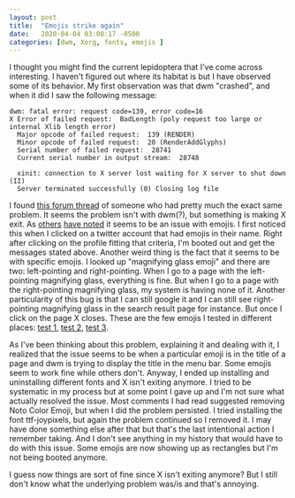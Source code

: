 ```yaml
---
layout: post
title:  "Emojis strike again"
date:   2020-04-04 03:08:17 -0500
categories: [dwm, Xorg, fonts, emojis ]
---
```


I thought you might find the current lepidoptera that I've come across
interesting. I haven't figured out where its habitat is but I have observed some
of its behavior. My first observation was that dwm "crashed", and when it did I
saw the following message: 

```
dwm: fatal error: request code=139, error code=16
X Error of failed request:  BadLength (poly request too large or internal Xlib length error)
  Major opcode of failed request:  139 (RENDER)
  Minor opcode of failed request:  20 (RenderAddGlyphs)
  Serial number of failed request:  28741
  Current serial number in output stream:  28748

  xinit: connection to X server lost waiting for X server to shut down (II)
  Server terminated successfully (0) Closing log file
```

I found [this forum thread][forum-thread-1] of someone who had pretty much the
exact same problem. It seems the problem isn't with dwm(?), but something is
making X exit. As [others][issue-dwm] [have noted][forum-thread-2] it seems to
be an issue with emojis. I first noticed this when I clicked on a twitter
account that had emojis in their name. Right after clicking on the profile
fitting that criteria, I'm booted out and get the messages stated above.
Another weird thing is the fact that it seems to be with specific emojis. I
looked up "magnifying glass emoji" and there are two: left-pointing and
right-pointing. When I go to a page with the left-pointing magnifying glass,
everything is fine. But when I go to a page with the right-pointing magnifying
glass, my system is having none of it. Another particularity of this bug is that
I can still google it and I can still see right-pointing magnifying glass in the
search result page for instance. But once I click on the page X closes. These
are the few emojis I tested in different places: [test 1][test-1], [test
2][test-2], [test 3][test-3].

As I've been thinking about this problem, explaining it and dealing with it, I
realized that the issue seems to be when a particular emoji is in the title of a
page and dwm is trying to display the title in the menu bar. Some emojis seem to
work fine while others don't. Anyway, I ended up installing and uninstalling
different fonts and X isn't exiting anymore. I tried to be systematic in my
process but at some point I gave up and I'm not sure what actually resolved the
issue. Most comments I had read suggested removing Noto Color Emoji, but when I
did the problem persisted. I tried installing the font ttf-joypixels, but again
the problem continued so I removed it. I may have done something else after that
but that's the last intentional action I remember taking. And I don't see
anything in my history that would have to do with this issue. Some emojis are
now showing up as rectangles but I'm not being booted anymore.

I guess now things are sort of fine since X isn't exiting anymore? But I still
don't know what the underlying problem was/is and that's annoying.

[forum-thread-1]: https://bbs.archlinux.org/viewtopic.php?pid=1889865#p1889865
[forum-thread-2]: https://groups.google.com/forum/#!topic/wmii/9uTQXaNBqqM
[test-1]: https://emojipedia.org/magnifying-glass-tilted-right/
[test-2]: https://www.youtube.com/watch?v=-deHlb27S9o
[test-3]: https://emojipedia.org/clapper-board/
[issue-dwm]: https://dwm.suckless.narkive.com/a0l85Le6/dev-libsl-crashes-when-redering-emojis
